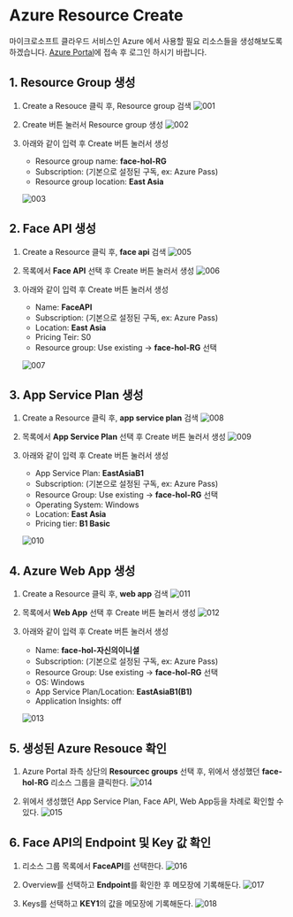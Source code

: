 # Azure Resource Create
마이크로소프트 클라우드 서비스인 Azure 에서 사용할 필요 리소스들을 생성해보도록 하겠습니다. [Azure Portal](http://portal.azure.com)에 접속 후 로그인 하시기 바랍니다.

## 1. Resource Group 생성
1. Create a Resouce 클릭 후, Resource group 검색
![001](./images/1_001.png)

2. Create 버튼 눌러서 Resource group 생성
![002](./images/1_002.png)

3. 아래와 같이 입력 후 Create 버튼 눌러서 생성
    * Resource group name: **face-hol-RG**
    * Subscription: (기본으로 설정된 구독, ex: Azure Pass)
    * Resource group location: **East Asia**

    ![003](./images/1_003.png)

## 2. Face API 생성
1. Create a Resource 클릭 후, **face api** 검색
![005](./images/1_005.png)

2. 목록에서 **Face API** 선택 후 Create 버튼 눌러서 생성
![006](./images/1_006.png)

3. 아래와 같이 입력 후 Create 버튼 눌러서 생성
    * Name: **FaceAPI**
    * Subscription: (기본으로 설정된 구독, ex: Azure Pass)
    * Location: **East Asia**
    * Pricing Teir: S0
    * Resource group: Use existing -> **face-hol-RG** 선택

    ![007](./images/1_007.png)

## 3. App Service Plan 생성
1. Create a Resource 클릭 후, **app service plan** 검색
![008](./images/1_008.png)

2. 목록에서 **App Service Plan** 선택 후 Create 버튼 눌러서 생성
![009](./images/1_009.png)

3. 아래와 같이 입력 후 Create 버튼 눌러서 생성
    * App Service Plan: **EastAsiaB1**
    * Subscription: (기본으로 설정된 구독, ex: Azure Pass)
    * Resource Group: Use existing -> **face-hol-RG** 선택
    * Operating System: Windows
    * Location: **East Asia**
    * Pricing tier: **B1 Basic**

    ![010](./images/1_010.png)

## 4. Azure Web App 생성 
1. Create a Resource 클릭 후, **web app** 검색
![011](./images/1_011.png)

2. 목록에서 **Web App** 선택 후 Create 버튼 눌러서 생성
![012](./images/1_012.png)

3. 아래와 같이 입력 후 Create 버튼 눌러서 생성
    * Name: **face-hol-자신의이니셜**
    * Subscription: (기본으로 설정된 구독, ex: Azure Pass)
    * Resource Group: Use existing -> **face-hol-RG** 선택
    * OS: Windows
    * App Service Plan/Location: **EastAsiaB1(B1)**
    * Application Insights: off    

    ![013](./images/1_013.png)

## 5. 생성된 Azure Resouce 확인 
1. Azure Portal 좌측 상단의 **Resourcec groups** 선택 후, 위에서 생성했던 **face-hol-RG** 리소스 그룹을 클릭한다. 
![014](./images/1_014.png)

2. 위에서 생성했던 App Service Plan, Face API, Web App등을 차례로 확인할 수 있다. 
![015](./images/1_015.png)

## 6. Face API의 Endpoint 및 Key 값 확인
1. 리소스 그룹 목록에서 **FaceAPI**를 선택한다.
![016](./images/1_016.png)

2. Overview를 선택하고 **Endpoint**를 확인한 후 메모장에 기록해둔다. 
![017](./images/1_017.png)

3. Keys를 선택하고 **KEY1**의 값을 메모장에 기록해둔다. 
![018](./images/1_018.png)

